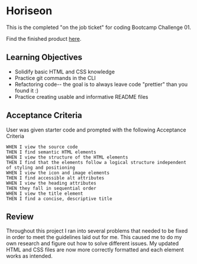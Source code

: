 # Horiseon

This is the completed "on the job ticket" for coding Bootcamp Challenge 01.

Find the finished product <a href="https://github.com/psiko23/Horiseon">here</a>.

## Learning Objectives
* Solidify basic HTML and CSS knowledge
* Practice git commands in the CLI
* Refactoring code-- the goal is to always leave code "prettier" than you found it :)
* Practice creating usable and informative README files

## Acceptance Criteria
User was given starter code and prompted with the following Acceptance Criteria

```
WHEN I view the source code
THEN I find semantic HTML elements
WHEN I view the structure of the HTML elements
THEN I find that the elements follow a logical structure independent of styling and positioning
WHEN I view the icon and image elements
THEN I find accessible alt attributes
WHEN I view the heading attributes
THEN they fall in sequential order
WHEN I view the title element
THEN I find a concise, descriptive title
```
## Review
Throughout this project I ran into several problems that needed to be fixed in order to meet the guidelines laid out for me. This caused me to do my own research and figure out how to solve different issues. My updated HTML and CSS files are now more correctly formatted and each element works as intended.